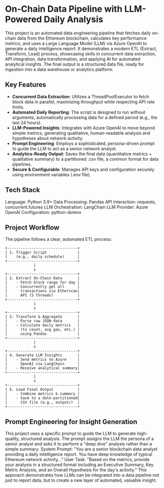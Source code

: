 # On-Chain Data Pipeline with LLM-Powered Daily Analysis

This project is an automated data engineering pipeline that fetches daily on-chain data from the Ethereum blockchain, calculates key performance metrics, and uses a Large Language Model (LLM) via Azure OpenAI to generate a daily intelligence report.
It demonstrates a modern ETL (Extract, Transform, Load) process, showcasing skills in concurrent data extraction, API integration, data transformation, and applying AI for automated analytical insights. The final output is a structured data file, ready for ingestion into a data warehouse or analytics platform.

## Key Features
- **Concurrent Data Extraction**: Utilizes a ThreadPoolExecutor to fetch block data in parallel, maximizing throughput while respecting API rate limits.
- **Automated Daily Reporting**: The script is designed to run without arguments, automatically processing data for a defined period (e.g., the last 24 hours).
- **LLM-Powered Insights**: Integrates with Azure OpenAI to move beyond simple metrics, generating qualitative, human-readable analysis and hypotheses about network activity.
- **Prompt Engineering**: Employs a sophisticated, persona-driven prompt to guide the LLM to act as a senior network analyst.
- **Analytics-Ready Output**: Saves the final data (quantitative metrics + qualitative summary) to a partitioned .csv file, a common format for data pipelines.
- **Secure & Configurable**: Manages API keys and configuration securely using environment variables (.env file).

## Tech Stack
Language: Python 3.9+
Data Processing: Pandas
API Interaction: requests, concurrent.futures
LLM Orchestration: LangChain
LLM Provider: Azure OpenAI
Configuration: python-dotenv

## Project Workflow
The pipeline follows a clear, automated ETL process:
```text
+--------------------------------+
| 1. Trigger Script              |
|    (e.g., daily schedule)      |
+--------------------------------+
             |
             v
+--------------------------------+
| 2. Extract On-Chain Data       |
|    - Fetch block range for day |
|    - Concurrently get all      |
|      transactions via Etherscan|
|      API (5 threads)           |
+--------------------------------+
             |
             v
+--------------------------------+
| 3. Transform & Aggregate       |
|    - Parse raw JSON data       |
|    - Calculate daily metrics   |
|      (tx count, avg gas, etc.) |
|      using Pandas              |
+--------------------------------+
             |
             v
+--------------------------------+
| 4. Generate LLM Insights       |
|    - Send metrics to Azure     |
|      OpenAI via LangChain      |
|    - Receive analytical summary|
+--------------------------------+
             |
             v
+--------------------------------+
| 5. Load Final Output           |
|    - Combine metrics & summary |
|    - Save to a date-partitioned|
|      CSV file (e.g., output/)  |
+--------------------------------+
```

## Prompt Engineering for Insight Generation
This project uses a specific prompt to guide the LLM to generate high-quality, structured analysis. The prompt assigns the LLM the persona of a senior analyst and asks it to perform a "deep dive" analysis rather than a simple summary.
System Prompt: "You are a senior blockchain data analyst providing a daily intelligence report. You have deep knowledge of typical Ethereum network activity..."
User Task: "Based on the metrics, provide your analysis in a structured format including an Executive Summary, Key Metric Analysis, and an Overall Hypothesis for the day's activity."
This approach demonstrates how LLMs can be integrated into a data pipeline not just to report data, but to create a new layer of automated, valuable insight.
